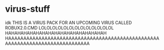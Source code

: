 # virus-stuff
idk
THIS IS A VIRUS PACK FOR AN UPCOMING VIRUS CALLED ROBUX2.0.CMD
LOLOLOLOLOLOLOLOLOLOLOLOLOL
HAHAHAHAHAHAHAHAHAHAHAHAHAHAHAHAH
HAAAAAAAAAAAAAAAAAAAAAAAAAAAAAAAAAAAAAAAAAAAAAAAAAAAAAAAAAAAAAAAAAAAAAAAAAAAAAA
